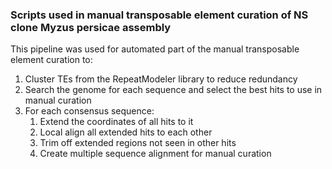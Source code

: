 ### Scripts used in manual transposable element curation of NS clone Myzus persicae assembly

This pipeline was used for automated part of the manual transposable element curation to:

1. Cluster TEs from the RepeatModeler library to reduce redundancy
2. Search the genome for each sequence and select the best hits to use in manual curation
3. For each consensus sequence:
    1. Extend the coordinates of all hits to it
    2. Local align all extended hits to each other
    3. Trim off extended regions not seen in other hits
    4. Create multiple sequence alignment for manual curation
